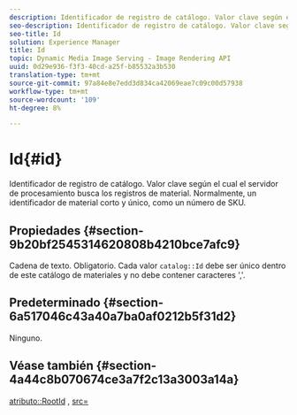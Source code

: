 ```yaml
---
description: Identificador de registro de catálogo. Valor clave según el cual el servidor de procesamiento busca los registros de material. Normalmente, un identificador de material corto y único, como un número de SKU.
seo-description: Identificador de registro de catálogo. Valor clave según el cual el servidor de procesamiento busca los registros de material. Normalmente, un identificador de material corto y único, como un número de SKU.
seo-title: Id
solution: Experience Manager
title: Id
topic: Dynamic Media Image Serving - Image Rendering API
uuid: 0d29e936-f3f3-40cd-a25f-b85532a3b530
translation-type: tm+mt
source-git-commit: 97a84e8e7edd3d834ca42069eae7c09c00d57938
workflow-type: tm+mt
source-wordcount: '109'
ht-degree: 8%

---
```



# Id{#id}

Identificador de registro de catálogo. Valor clave según el cual el servidor de procesamiento busca los registros de material. Normalmente, un identificador de material corto y único, como un número de SKU.

## Propiedades {#section-9b20bf2545314620808b4210bce7afc9}

Cadena de texto. Obligatorio. Cada valor `catalog::Id` debe ser único dentro de este catálogo de materiales y no debe contener caracteres &#39;,&#39;.

## Predeterminado {#section-6a517046c43a40a7ba0af0212b5f31d2}

Ninguno.

## Véase también {#section-4a44c8b070674ce3a7f2c13a3003a14a}

[atributo::RootId](../../../../../ir-api/material-cat/image-rendering-api-ref/c-ir-material-catalog/c-ir-attributes-reference/r-ir-rootid.md#reference-54b42b7125824be593378c1accb70d5a) ,  [src=](../../../../../ir-api/http-protocol/image-rendering-api-ref/c-ir-http-protocol-ref/c-ir-http-protocol-command-reference/r-ir-src.md#reference-62c98abad22149d68d405ed6aaff8272)
